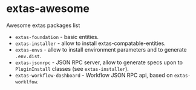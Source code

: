 # extas-awesome
Awesome extas packages list

- `extas-foundation` - basic entities.
- `extas-installer` - allow to install extas-compatable-entities.
- `extas-envs` - allow to install environment parameters and to generate `.env.dist`.
- `extas-jsonrpc` - JSON RPC server, allow to generate specs upon to `PluginInstall` classes (see `extas-installer`).
- `extas-workflow-dashboard` - Workflow JSON RPC api, based on `extas-worklfow`.

